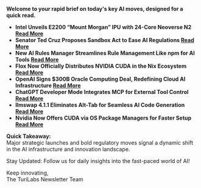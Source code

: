 <p><strong>Welcome to your rapid brief on today's key AI moves, designed for a quick read.</strong></p>
<ul>
<li><strong>Intel Unveils E2200 “Mount Morgan” IPU with 24-Core Neoverse N2 <a href="https://chipsandcheese.com/p/intels-e2200-mount-morgan-ipu-at">Read More</a></strong></li>
<li><strong>Senator Ted Cruz Proposes Sandbox Act to Ease AI Regulations <a href="https://www.commerce.senate.gov/2025/9/sen-cruz-unveils-ai-policy-framework-to-strengthen-american-ai-leadership">Read More</a></strong></li>
<li><strong>New AI Rules Manager Streamlines Rule Management Like npm for AI Tools <a href="https://github.com/jomadu/ai-rules-manager">Read More</a></strong></li>
<li><strong>Flox Now Officially Distributes NVIDIA CUDA in the Nix Ecosystem <a href="https://flox.dev/blog/the-flox-catalog-now-contains-nvidia-cuda/">Read More</a></strong></li>
<li><strong>OpenAI Signs $300B Oracle Computing Deal, Redefining Cloud AI Infrastructure <a href="https://www.wsj.com/business/openai-oracle-sign-300-billion-computing-deal-among-biggest-in-history-ff27c8fe">Read More</a></strong></li>
<li><strong>ChatGPT Developer Mode Integrates MCP for External Tool Control <a href="https://platform.openai.com/docs/guides/developer-mode">Read More</a></strong></li>
<li><strong>llmswap 4.1.1 Eliminates Alt-Tab for Seamless AI Code Generation <a href="https://sreenathmenon.com/blog/2025-09-04-stopped-alt-tabbing-chatgpt-while-coding/">Read More</a></strong></li>
<li><strong>Nvidia Now Offers CUDA via OS Package Managers for Faster Setup <a href="https://developer.nvidia.com/blog/developers-can-now-get-cuda-directly-from-their-favorite-third-party-platforms/">Read More</a></strong></li>
</ul>
<p><strong>Quick Takeaway:</strong><br />
Major strategic launches and bold regulatory moves signal a dynamic shift in the AI infrastructure and innovation landscape.</p>
<p>Stay Updated: Follow us for daily insights into the fast-paced world of AI!</p>
<p>Keep innovating,<br />
The TuriLabs Newsletter Team</p>